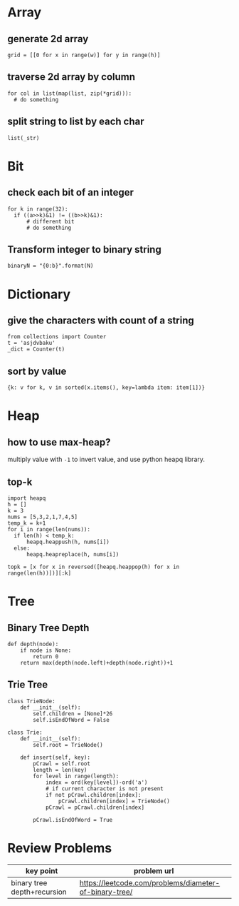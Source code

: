 # Array
## generate 2d array
```
grid = [[0 for x in range(w)] for y in range(h)]
```

## traverse 2d array by column
```
for col in list(map(list, zip(*grid))):
  # do something
```

## split string to list by each char
```
list(_str)
```

# Bit
## check each bit of an integer
```
for k in range(32):
  if ((a>>k)&1) != ((b>>k)&1):
      # different bit
      # do something
```

## Transform integer to binary string
```
binaryN = "{0:b}".format(N)
```

# Dictionary
## give the characters with count of a string
```
from collections import Counter
t = 'asjdvbaku'
_dict = Counter(t)
```
## sort by value
```
{k: v for k, v in sorted(x.items(), key=lambda item: item[1])}
```

# Heap
## how to use max-heap?
multiply value with `-1` to invert value, and use python heapq library.

## top-k 
```
import heapq
h = []
k = 3
nums = [5,3,2,1,7,4,5]
temp_k = k+1
for i in range(len(nums)):
  if len(h) < temp_k:
      heapq.heappush(h, nums[i])
  else:
      heapq.heapreplace(h, nums[i])

topk = [x for x in reversed([heapq.heappop(h) for x in range(len(h))])][:k]
```

# Tree
## Binary Tree Depth
```
def depth(node):
    if node is None:
        return 0
    return max(depth(node.left)+depth(node.right))+1
```

## Trie Tree
```
class TrieNode:
    def __init__(self):
        self.children = [None]*26
        self.isEndOfWord = False

class Trie:
    def __init__(self):
        self.root = TrieNode()

    def insert(self, key):
        pCrawl = self.root
        length = len(key)
        for level in range(length):
            index = ord(key[level])-ord('a')
            # if current character is not present
            if not pCrawl.children[index]:
                pCrawl.children[index] = TrieNode()
            pCrawl = pCrawl.children[index]

        pCrawl.isEndOfWord = True
```

# Review Problems
key point|problem url
--|--
binary tree depth+recursion|https://leetcode.com/problems/diameter-of-binary-tree/



